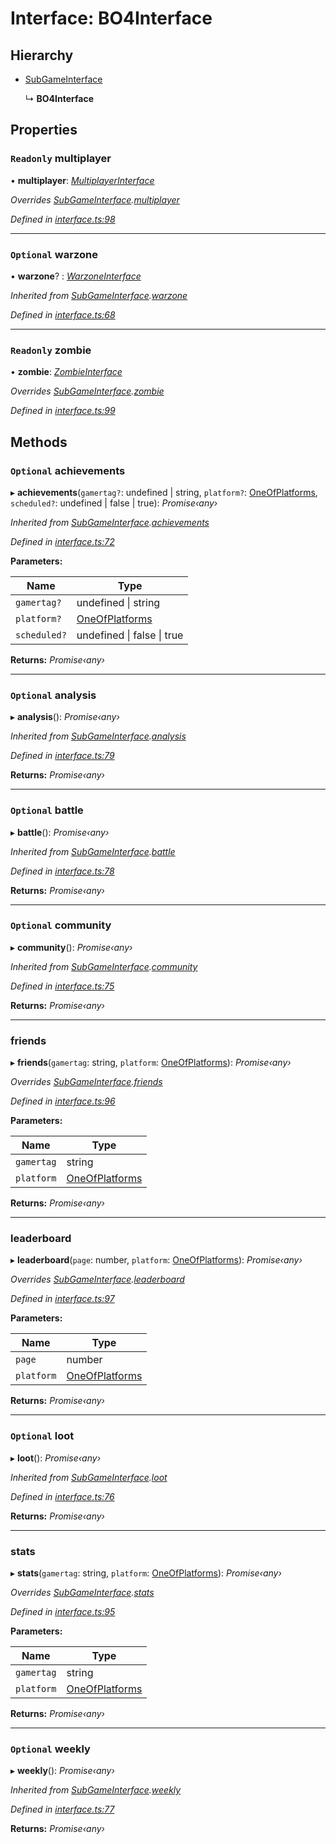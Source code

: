 # Interface: BO4Interface

## Hierarchy

* [SubGameInterface](_interface_.codapi.subgameinterface.md)

  ↳ **BO4Interface**

## Properties

### `Readonly` multiplayer

• **multiplayer**: *[MultiplayerInterface](_interface_.codapi.multiplayerinterface.md)*

*Overrides [SubGameInterface](_interface_.codapi.subgameinterface.md).[multiplayer](_interface_.codapi.subgameinterface.md#optional-multiplayer)*

*Defined in [interface.ts:98](https://github.com/antonedvard/act-cod-api/blob/78b32b5/src/interface.ts#L98)*

___

### `Optional` warzone

• **warzone**? : *[WarzoneInterface](_interface_.codapi.warzoneinterface.md)*

*Inherited from [SubGameInterface](_interface_.codapi.subgameinterface.md).[warzone](_interface_.codapi.subgameinterface.md#optional-warzone)*

*Defined in [interface.ts:68](https://github.com/antonedvard/act-cod-api/blob/78b32b5/src/interface.ts#L68)*

___

### `Readonly` zombie

• **zombie**: *[ZombieInterface](_interface_.codapi.zombieinterface.md)*

*Overrides [SubGameInterface](_interface_.codapi.subgameinterface.md).[zombie](_interface_.codapi.subgameinterface.md#optional-zombie)*

*Defined in [interface.ts:99](https://github.com/antonedvard/act-cod-api/blob/78b32b5/src/interface.ts#L99)*

## Methods

### `Optional` achievements

▸ **achievements**(`gamertag?`: undefined | string, `platform?`: [OneOfPlatforms](../modules/_interface_.codapi.md#oneofplatforms), `scheduled?`: undefined | false | true): *Promise‹any›*

*Inherited from [SubGameInterface](_interface_.codapi.subgameinterface.md).[achievements](_interface_.codapi.subgameinterface.md#optional-achievements)*

*Defined in [interface.ts:72](https://github.com/antonedvard/act-cod-api/blob/78b32b5/src/interface.ts#L72)*

**Parameters:**

Name | Type |
------ | ------ |
`gamertag?` | undefined &#124; string |
`platform?` | [OneOfPlatforms](../modules/_interface_.codapi.md#oneofplatforms) |
`scheduled?` | undefined &#124; false &#124; true |

**Returns:** *Promise‹any›*

___

### `Optional` analysis

▸ **analysis**(): *Promise‹any›*

*Inherited from [SubGameInterface](_interface_.codapi.subgameinterface.md).[analysis](_interface_.codapi.subgameinterface.md#optional-analysis)*

*Defined in [interface.ts:79](https://github.com/antonedvard/act-cod-api/blob/78b32b5/src/interface.ts#L79)*

**Returns:** *Promise‹any›*

___

### `Optional` battle

▸ **battle**(): *Promise‹any›*

*Inherited from [SubGameInterface](_interface_.codapi.subgameinterface.md).[battle](_interface_.codapi.subgameinterface.md#optional-battle)*

*Defined in [interface.ts:78](https://github.com/antonedvard/act-cod-api/blob/78b32b5/src/interface.ts#L78)*

**Returns:** *Promise‹any›*

___

### `Optional` community

▸ **community**(): *Promise‹any›*

*Inherited from [SubGameInterface](_interface_.codapi.subgameinterface.md).[community](_interface_.codapi.subgameinterface.md#optional-community)*

*Defined in [interface.ts:75](https://github.com/antonedvard/act-cod-api/blob/78b32b5/src/interface.ts#L75)*

**Returns:** *Promise‹any›*

___

###  friends

▸ **friends**(`gamertag`: string, `platform`: [OneOfPlatforms](../modules/_interface_.codapi.md#oneofplatforms)): *Promise‹any›*

*Overrides [SubGameInterface](_interface_.codapi.subgameinterface.md).[friends](_interface_.codapi.subgameinterface.md#optional-friends)*

*Defined in [interface.ts:96](https://github.com/antonedvard/act-cod-api/blob/78b32b5/src/interface.ts#L96)*

**Parameters:**

Name | Type |
------ | ------ |
`gamertag` | string |
`platform` | [OneOfPlatforms](../modules/_interface_.codapi.md#oneofplatforms) |

**Returns:** *Promise‹any›*

___

###  leaderboard

▸ **leaderboard**(`page`: number, `platform`: [OneOfPlatforms](../modules/_interface_.codapi.md#oneofplatforms)): *Promise‹any›*

*Overrides [SubGameInterface](_interface_.codapi.subgameinterface.md).[leaderboard](_interface_.codapi.subgameinterface.md#optional-leaderboard)*

*Defined in [interface.ts:97](https://github.com/antonedvard/act-cod-api/blob/78b32b5/src/interface.ts#L97)*

**Parameters:**

Name | Type |
------ | ------ |
`page` | number |
`platform` | [OneOfPlatforms](../modules/_interface_.codapi.md#oneofplatforms) |

**Returns:** *Promise‹any›*

___

### `Optional` loot

▸ **loot**(): *Promise‹any›*

*Inherited from [SubGameInterface](_interface_.codapi.subgameinterface.md).[loot](_interface_.codapi.subgameinterface.md#optional-loot)*

*Defined in [interface.ts:76](https://github.com/antonedvard/act-cod-api/blob/78b32b5/src/interface.ts#L76)*

**Returns:** *Promise‹any›*

___

###  stats

▸ **stats**(`gamertag`: string, `platform`: [OneOfPlatforms](../modules/_interface_.codapi.md#oneofplatforms)): *Promise‹any›*

*Overrides [SubGameInterface](_interface_.codapi.subgameinterface.md).[stats](_interface_.codapi.subgameinterface.md#stats)*

*Defined in [interface.ts:95](https://github.com/antonedvard/act-cod-api/blob/78b32b5/src/interface.ts#L95)*

**Parameters:**

Name | Type |
------ | ------ |
`gamertag` | string |
`platform` | [OneOfPlatforms](../modules/_interface_.codapi.md#oneofplatforms) |

**Returns:** *Promise‹any›*

___

### `Optional` weekly

▸ **weekly**(): *Promise‹any›*

*Inherited from [SubGameInterface](_interface_.codapi.subgameinterface.md).[weekly](_interface_.codapi.subgameinterface.md#optional-weekly)*

*Defined in [interface.ts:77](https://github.com/antonedvard/act-cod-api/blob/78b32b5/src/interface.ts#L77)*

**Returns:** *Promise‹any›*
